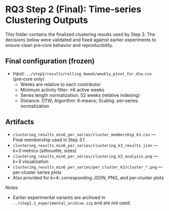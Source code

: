 # RQ3 Step 2 (Final): Time‑series Clustering Outputs

This folder contains the finalized clustering results used by Step 3. The decisions below were validated and fixed against earlier experiments to ensure clean pre‑core behavior and reproducibility.

## Final configuration (frozen)
- Input: `../step1/results/rolling_4week/weekly_pivot_for_dtw.csv` (pre‑core only)
  - Weeks are relative to each contributor
  - Minimum activity filter: ≥6 active weeks
  - Series length normalization: 52 weeks (relative indexing)
  - Distance: DTW; Algorithm: K‑means; Scaling: per‑series normalization

## Artifacts
- `clustering_results_min6_per_series/cluster_membership_k3.csv` — Final membership used in Step 3.1
- `clustering_results_min6_per_series/clustering_k3_results.json` — k=3 metrics (silhouette, sizes)
- `clustering_results_min6_per_series/clustering_k3_analysis.png` — k=3 visualization
- `clustering_results_min6_per_series/per_cluster_k3/cluster_*.png` — per‑cluster series plots
- Also provided for k=4: corresponding JSON, PNG, and per‑cluster plots

Notes
- Earlier experimental variants are archived in `../step2.1_experimental_archive.zip` and are not used.
